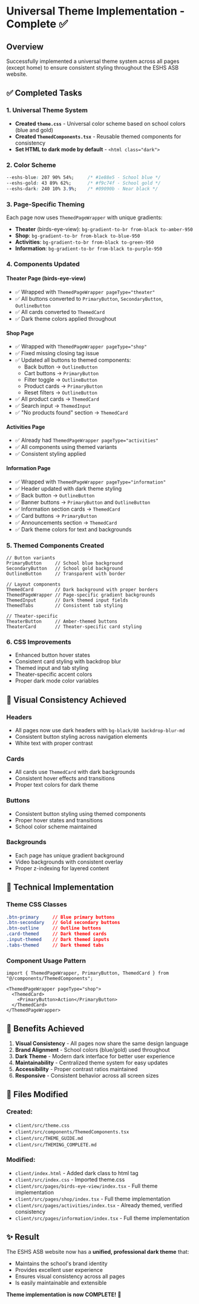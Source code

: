 # Universal Theme Implementation - Complete ✅

## Overview
Successfully implemented a universal theme system across all pages (except home) to ensure consistent styling throughout the ESHS ASB website.

## ✅ Completed Tasks

### 1. Universal Theme System
- **Created `theme.css`** - Universal color scheme based on school colors (blue and gold)
- **Created `ThemedComponents.tsx`** - Reusable themed components for consistency
- **Set HTML to dark mode by default** - `<html class="dark">`

### 2. Color Scheme
```css
--eshs-blue: 207 90% 54%;     /* #1e88e5 - School blue */
--eshs-gold: 43 89% 62%;      /* #f9c74f - School gold */
--eshs-dark: 240 10% 3.9%;    /* #09090b - Near black */
```

### 3. Page-Specific Theming
Each page now uses `ThemedPageWrapper` with unique gradients:
- **Theater** (birds-eye-view): `bg-gradient-to-br from-black to-amber-950`
- **Shop**: `bg-gradient-to-br from-black to-blue-950`
- **Activities**: `bg-gradient-to-br from-black to-green-950`
- **Information**: `bg-gradient-to-br from-black to-purple-950`

### 4. Components Updated

#### Theater Page (birds-eye-view)
- ✅ Wrapped with `ThemedPageWrapper pageType="theater"`
- ✅ All buttons converted to `PrimaryButton`, `SecondaryButton`, `OutlineButton`
- ✅ All cards converted to `ThemedCard`
- ✅ Dark theme colors applied throughout

#### Shop Page
- ✅ Wrapped with `ThemedPageWrapper pageType="shop"`
- ✅ Fixed missing closing tag issue
- ✅ Updated all buttons to themed components:
  - Back button → `OutlineButton`
  - Cart buttons → `PrimaryButton`
  - Filter toggle → `OutlineButton`
  - Product cards → `PrimaryButton`
  - Reset filters → `OutlineButton`
- ✅ All product cards → `ThemedCard`
- ✅ Search input → `ThemedInput`
- ✅ "No products found" section → `ThemedCard`

#### Activities Page
- ✅ Already had `ThemedPageWrapper pageType="activities"`
- ✅ All components using themed variants
- ✅ Consistent styling applied

#### Information Page
- ✅ Wrapped with `ThemedPageWrapper pageType="information"`
- ✅ Header updated with dark theme styling
- ✅ Back button → `OutlineButton`
- ✅ Banner buttons → `PrimaryButton` and `OutlineButton`
- ✅ Information section cards → `ThemedCard`
- ✅ Card buttons → `PrimaryButton`
- ✅ Announcements section → `ThemedCard`
- ✅ Dark theme colors for text and backgrounds

### 5. Themed Components Created
```tsx
// Button variants
PrimaryButton     // School blue background
SecondaryButton   // School gold background  
OutlineButton     // Transparent with border

// Layout components
ThemedCard        // Dark background with proper borders
ThemedPageWrapper // Page-specific gradient backgrounds
ThemedInput       // Dark themed input fields
ThemedTabs        // Consistent tab styling

// Theater-specific
TheaterButton     // Amber-themed buttons
TheaterCard       // Theater-specific card styling
```

### 6. CSS Improvements
- Enhanced button hover states
- Consistent card styling with backdrop blur
- Themed input and tab styling
- Theater-specific accent colors
- Proper dark mode color variables

## 🎨 Visual Consistency Achieved

### Headers
- All pages now use dark headers with `bg-black/80 backdrop-blur-md`
- Consistent button styling across navigation elements
- White text with proper contrast

### Cards
- All cards use `ThemedCard` with dark backgrounds
- Consistent hover effects and transitions
- Proper text colors for dark theme

### Buttons
- Consistent button styling using themed components
- Proper hover states and transitions
- School color scheme maintained

### Backgrounds
- Each page has unique gradient background
- Video backgrounds with consistent overlay
- Proper z-indexing for layered content

## 🔧 Technical Implementation

### Theme CSS Classes
```css
.btn-primary     // Blue primary buttons
.btn-secondary   // Gold secondary buttons  
.btn-outline     // Outline buttons
.card-themed     // Dark themed cards
.input-themed    // Dark themed inputs
.tabs-themed     // Dark themed tabs
```

### Component Usage Pattern
```tsx
import { ThemedPageWrapper, PrimaryButton, ThemedCard } from "@/components/ThemedComponents";

<ThemedPageWrapper pageType="shop">
  <ThemedCard>
    <PrimaryButton>Action</PrimaryButton>
  </ThemedCard>
</ThemedPageWrapper>
```

## 🎯 Benefits Achieved

1. **Visual Consistency** - All pages now share the same design language
2. **Brand Alignment** - School colors (blue/gold) used throughout
3. **Dark Theme** - Modern dark interface for better user experience
4. **Maintainability** - Centralized theme system for easy updates
5. **Accessibility** - Proper contrast ratios maintained
6. **Responsive** - Consistent behavior across all screen sizes

## 📝 Files Modified

### Created:
- `client/src/theme.css`
- `client/src/components/ThemedComponents.tsx`
- `client/src/THEME_GUIDE.md`
- `client/src/THEMING_COMPLETE.md`

### Modified:
- `client/index.html` - Added dark class to html tag
- `client/src/index.css` - Imported theme.css
- `client/src/pages/birds-eye-view/index.tsx` - Full theme implementation
- `client/src/pages/shop/index.tsx` - Full theme implementation  
- `client/src/pages/activities/index.tsx` - Already themed, verified consistency
- `client/src/pages/information/index.tsx` - Full theme implementation

## ✨ Result

The ESHS ASB website now has a **unified, professional dark theme** that:
- Maintains the school's brand identity
- Provides excellent user experience
- Ensures visual consistency across all pages
- Is easily maintainable and extensible

**Theme implementation is now COMPLETE!** 🎉
